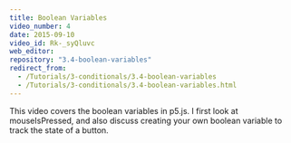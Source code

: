 ```yaml
---
title: Boolean Variables
video_number: 4
date: 2015-09-10
video_id: Rk-_syQluvc
web_editor: 
repository: "3.4-boolean-variables"
redirect_from:
  - /Tutorials/3-conditionals/3.4-boolean-variables
  - /Tutorials/3-conditionals/3.4-boolean-variables.html
---
```


This video covers the boolean variables in p5.js. I first look at mouseIsPressed, and also discuss creating your own boolean variable to track the state of a button.
